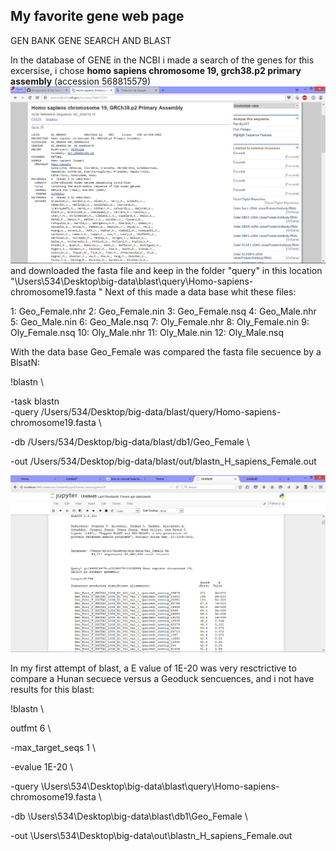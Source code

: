 My favorite gene web page
-
GEN BANK GENE SEARCH AND BLAST

In the database of GENE in the NCBI i made a search of the genes for this excersise, i chose **homo sapiens chromosome 19, grch38.p2 primary assembly** (accession 568815579) 
![image1](H_sapiens_image.png)
and downloaded the fasta file and keep in the folder "query" in this location "\Users\534\Desktop\big-data\blast\query\Homo-sapiens-chromosome19.fasta \" 
Next of this made a data base whit these files:

1: Geo_Female.nhr
2: Geo_Female.nin
3: Geo_Female.nsq
4: Geo_Male.nhr
5: Geo_Male.nin
6: Geo_Male.nsq
7: Oly_Female.nhr
8: Oly_Female.nin
9: Oly_Female.nsq
10: Oly_Male.nhr
11: Oly_Male.nin
12: Oly_Male.nsq

With the data base Geo_Female was compared the fasta file secuence by a BlsatN:

!blastn \

-task blastn \
-query /Users/534/Desktop/big-data/blast/query/Homo-sapiens-chromosome19.fasta \

-db /Users/534/Desktop/big-data/blast/db1/Geo_Female \

-out /Users/534/Desktop/big-data/blast/out/blastn_H_sapiens_Female.out

![image2](Blast_Hsapiens_Geo_Female.png)

In my first attempt of blast, a E value of 1E-20 was very resctrictive to compare a Hunan secuece versus a Geoduck sencuences, and i not have results for this blast:

!blastn \

outfmt 6 \

-max_target_seqs 1 \

-evalue 1E-20 \

-query \Users\534\Desktop\big-data\blast\query\Homo-sapiens-chromosome19.fasta \

-db \Users\534\Desktop\big-data\blast\db1\Geo_Female \

-out \Users\534\Desktop\big-data\out\blastn_H_sapiens_Female.out